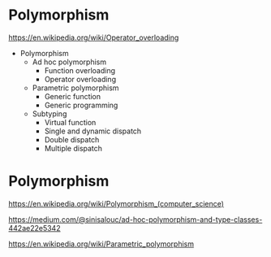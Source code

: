 # Polymorphism

https://en.wikipedia.org/wiki/Operator_overloading


* Polymorphism
  * Ad hoc polymorphism
    - Function overloading
    - Operator overloading
  * Parametric polymorphism
    - Generic function
    - Generic programming
  * Subtyping
    - Virtual function
    - Single and dynamic dispatch
    - Double dispatch
    - Multiple dispatch

# Polymorphism

https://en.wikipedia.org/wiki/Polymorphism_(computer_science)

https://medium.com/@sinisalouc/ad-hoc-polymorphism-and-type-classes-442ae22e5342

https://en.wikipedia.org/wiki/Parametric_polymorphism
